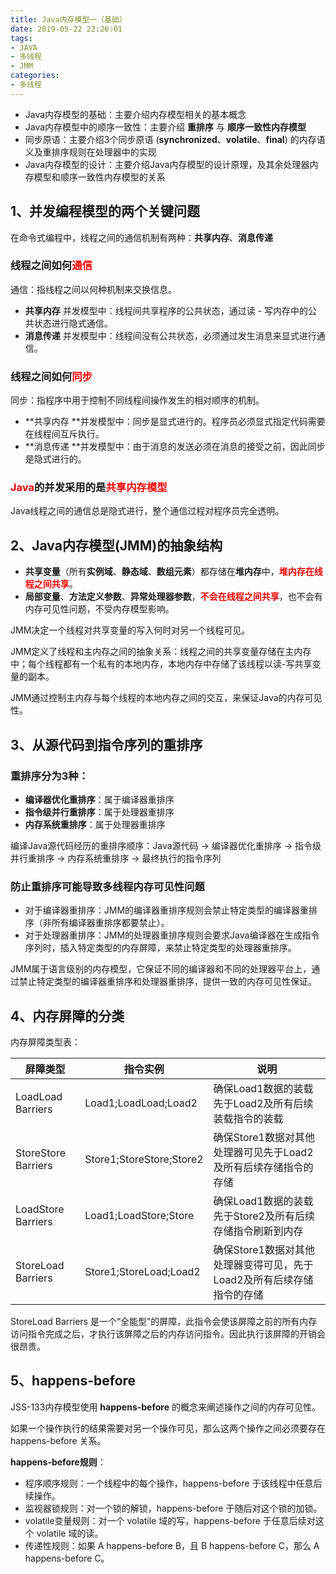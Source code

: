 ```yaml
---
title: Java内存模型一（基础）
date: 2019-05-22 22:26:01
tags:
- JAVA
- 多线程
- JMM
categories:
- 多线程
---
```


 * Java内存模型的基础：主要介绍内存模型相关的基本概念
 * Java内存模型中的顺序一致性：主要介绍 **重排序** 与 **顺序一致性内存模型**
 * 同步原语：主要介绍3个同步原语 (**synchronized**、**volatile**、**final**) 的内存语义及重排序规则在处理器中的实现
 * Java内存模型的设计：主要介绍Java内存模型的设计原理，及其余处理器内存模型和顺序一致性内存模型的关系

## 1、并发编程模型的两个关键问题

在命令式编程中，线程之间的通信机制有两种：**共享内存**、**消息传递**

<!-- more -->

### 线程之间如何<font color="red">通信</font>

通信：指线程之间以何种机制来交换信息。
 * **共享内存** 并发模型中：线程间共享程序的公共状态，通过读 - 写内存中的公共状态进行隐式通信。
 * **消息传递** 并发模型中：线程间没有公共状态，必须通过发生消息来显式进行通信。

### 线程之间如何<font color="red">同步</font>

同步：指程序中用于控制不同线程间操作发生的相对顺序的机制。
 * **共享内存 **并发模型中：同步是显式进行的。程序员必须显式指定代码需要在线程间互斥执行。
 * **消息传递 **并发模型中：由于消息的发送必须在消息的接受之前，因此同步是隐式进行的。

### <font color="red">Java</font>的并发采用的是<font color="red">共享内存模型</font>

Java线程之间的通信总是隐式进行，整个通信过程对程序员完全透明。

## 2、Java内存模型(JMM)的抽象结构

 * **共享变量**（所有**实例域**、**静态域**、**数组元素**）都存储在**堆内存**中，<font color="red">**堆内存在线程之间共享**</font>。
 * **局部变量**、**方法定义参数**、**异常处理器参数**，<font color="red">**不会在线程之间共享**</font>，也不会有内存可见性问题，不受内存模型影响。

JMM决定一个线程对共享变量的写入何时对另一个线程可见。

JMM定义了线程和主内存之间的抽象关系：线程之间的共享变量存储在主内存中；每个线程都有一个私有的本地内存，本地内存中存储了该线程以读-写共享变量的副本。

JMM通过控制主内存与每个线程的本地内存之间的交互，来保证Java的内存可见性。

## 3、从源代码到指令序列的重排序

### 重排序分为3种：
 * **编译器优化重排序**：属于编译器重排序
 * **指令级并行重排序**：属于处理器重排序
 * **内存系统重排序**：属于处理器重排序

编译Java源代码经历的重排序顺序：Java源代码 -> 编译器优化重排序 -> 指令级并行重排序 -> 内存系统重排序 -> 最终执行的指令序列

### 防止重排序可能导致多线程内存可见性问题

 * 对于编译器重排序：JMM的编译器重排序规则会禁止特定类型的编译器重排序（非所有编译器重排序都要禁止）。
 * 对于处理器重排序：JMM的处理器重排序规则会要求Java编译器在生成指令序列时，插入特定类型的内存屏障，来禁止特定类型的处理器重排序。

JMM属于语言级别的内存模型，它保证不同的编译器和不同的处理器平台上，通过禁止特定类型的编译器重排序和处理器重排序，提供一致的内存可见性保证。

## 4、内存屏障的分类

内存屏障类型表：

| 屏障类型 | 指令实例 | 说明 |
| ------ | ------ | ------ |
| LoadLoad Barriers | Load1;LoadLoad;Load2 | 确保Load1数据的装载先于Load2及所有后续装载指令的装载 |
| StoreStore Barriers | Store1;StoreStore;Store2 | 确保Store1数据对其他处理器可见先于Load2及所有后续存储指令的存储 |
| LoadStore Barriers | Load1;LoadStore;Store | 确保Load1数据的装载先于Store2及所有后续存储指令刷新到内存 |
| StoreLoad Barriers | Store1;StoreLoad;Load2 | 确保Store1数据对其他处理器变得可见，先于Load2及所有后续存储指令的存储 |

StoreLoad Barriers 是一个“全能型”的屏障，此指令会使该屏障之前的所有内存访问指令完成之后，才执行该屏障之后的内存访问指令。因此执行该屏障的开销会很昂贵。

## 5、happens-before

JSS-133内存模型使用 **happens-before** 的概念来阐述操作之间的内存可见性。

如果一个操作执行的结果需要对另一个操作可见，那么这两个操作之间必须要存在 happens-before 关系。

**happens-before规则**：

 * 程序顺序规则：一个线程中的每个操作，happens-before 于该线程中任意后续操作。
 * 监视器锁规则：对一个锁的解锁，happens-before 于随后对这个锁的加锁。
 * volatile变量规则：对一个 volatile 域的写，happens-before 于任意后续对这个 volatile 域的读。
 * 传递性规则：如果 A happens-before B，且 B happens-before C，那么 A happens-before C。



